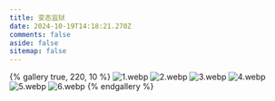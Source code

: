 ```yaml
---
title: 变态监狱
date: 2024-10-19T14:18:21.270Z
comments: false
aside: false
sitemap: false
---
```


{% gallery true, 220, 10 %}
![1.webp](https://cdn.jsdmirror.com/gh/bilibiliworld/picgo@main/pixpin/变态监狱/1.webp)
![2.webp](https://cdn.jsdmirror.com/gh/bilibiliworld/picgo@main/pixpin/变态监狱/2.webp)
![3.webp](https://cdn.jsdmirror.com/gh/bilibiliworld/picgo@main/pixpin/变态监狱/3.webp)
![4.webp](https://cdn.jsdmirror.com/gh/bilibiliworld/picgo@main/pixpin/变态监狱/4.webp)
![5.webp](https://cdn.jsdmirror.com/gh/bilibiliworld/picgo@main/pixpin/变态监狱/5.webp)
![6.webp](https://cdn.jsdmirror.com/gh/bilibiliworld/picgo@main/pixpin/变态监狱/6.webp)
{% endgallery %}
